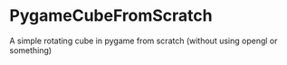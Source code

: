 # PygameCubeFromScratch
A simple rotating cube in pygame from scratch (without using opengl or something)
